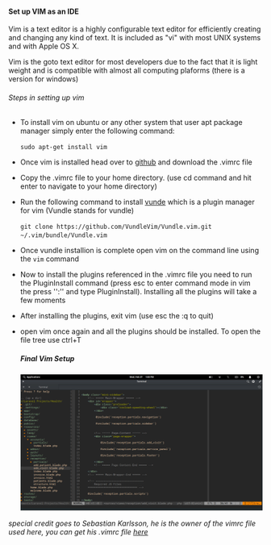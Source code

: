 

#### Set up VIM as an IDE

Vim is a text editor is a highly configurable text editor for efficiently creating and changing any kind of text. It is included as "vi" with most UNIX systems and with Apple OS X.

Vim is the goto text editor for most developers due to the fact that it is light weight and is compatible with almost all computing plaforms (there is a version for windows)

###### Steps in setting up vim

- To install vim on ubuntu or any other system that user apt package manager simply enter the following command:

  `sudo apt-get install vim`

- Once vim is installed head over to [github](https://github.com/jamessingizi/vim-setup) and download the .vimrc file 

- Copy the .vimrc file to your home directory. (use cd command and hit enter to navigate to your home directory)

- Run the following command to install [vunde](https://github.com/VundleVim/Vundle.vim) which is a plugin manager for vim (Vundle stands for vundle)

  `git clone https://github.com/VundleVim/Vundle.vim.git ~/.vim/bundle/Vundle.vim`

- Once vundle installion is complete open vim on the command line using the `vim` command

- Now to install the plugins referenced in the .vimrc file you need to run the PluginInstall command (press esc to enter command mode in vim the press '':'' and type PluginInstall). Installing all the plugins will take a few moments

- After installing the plugins, exit vim (use esc the :q to quit)

- open vim once again and all the plugins should be installed. To open the file tree use ctrl+T

  ##### Final Vim Setup

  ![setup](./images/vim.png)

*special credit goes to Sebastian Karlsson, he is the owner of the vimrc file used here, you can get his .vimrc file [here](https://github.com/sebbekarlsson/i3/blob/master/.vimrc)*







